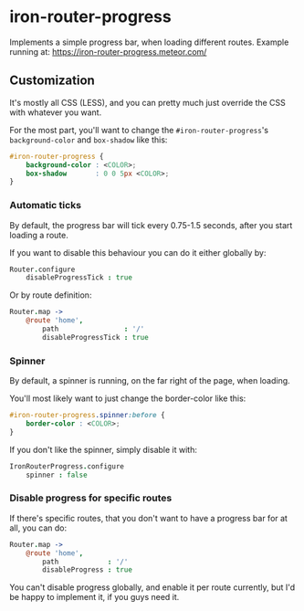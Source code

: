 # iron-router-progress

Implements a simple progress bar, when loading different routes.
Example running at: https://iron-router-progress.meteor.com/

## Customization

It's mostly all CSS (LESS), and you can pretty much just override the CSS with whatever you want.

For the most part, you'll want to change the `#iron-router-progress`'s `background-color` and `box-shadow` like this:
```css
#iron-router-progress {
	background-color : <COLOR>;
	box-shadow       : 0 0 5px <COLOR>;
}
```

### Automatic ticks
By default, the progress bar will tick every 0.75-1.5 seconds, after you start loading a route.

If you want to disable this behaviour you can do it either globally by:
```coffee
Router.configure
	disableProgressTick : true
```
Or by route definition:
```coffee
Router.map ->
	@route 'home',
		path                : '/'
		disableProgressTick : true
```

### Spinner
By default, a spinner is running, on the far right of the page, when loading.

You'll most likely want to just change the border-color like this:
```css
#iron-router-progress.spinner:before {
	border-color : <COLOR>;
}
```

If you don't like the spinner, simply disable it with:
```coffee
IronRouterProgress.configure
	spinner : false
```

### Disable progress for specific routes
If there's specific routes, that you don't want to have a progress bar for at all, you can do:
```coffee
Router.map ->
	@route 'home',
		path            : '/'
		disableProgress : true
```
You can't disable progress globally, and enable it per route currently, but I'd be happy to implement it, if you guys need it.
